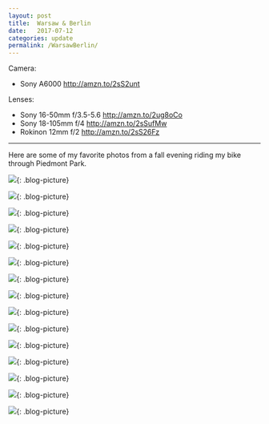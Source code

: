 ```yaml
---
layout: post
title:  Warsaw & Berlin
date:   2017-07-12
categories: update
permalink: /WarsawBerlin/
---
```


Camera: 
  * Sony A6000   <http://amzn.to/2sS2unt>

Lenses:
  * Sony 16-50mm f/3.5-5.6 <http://amzn.to/2ug8oCo>
  * Sony 18-105mm f/4 <http://amzn.to/2sSufMw>
  * Rokinon 12mm f/2 <http://amzn.to/2sS26Fz>

* * *

Here are some of my favorite photos from a fall evening riding my bike through Piedmont Park. 

![](https://c1.staticflickr.com/5/4217/35039378543_039945e1c4_b.jpg){: .blog-picture}

![](https://c1.staticflickr.com/5/4287/35679871142_b22e458ede_b.jpg){: .blog-picture}

![](https://c1.staticflickr.com/5/4235/35008845944_005292cffd_b.jpg){: .blog-picture}

![](https://c1.staticflickr.com/5/4208/35808301616_da160c6d5f_b.jpg){: .blog-picture}

![](https://c1.staticflickr.com/5/4236/35008855644_02cf756187_b.jpg){: .blog-picture}

![](https://c1.staticflickr.com/5/4211/35717038471_558788559c_b.jpg){: .blog-picture}

![](https://c1.staticflickr.com/5/4233/35460920100_c712fdd0b9_b.jpg){: .blog-picture}

![](https://c1.staticflickr.com/5/4253/35460925510_eb03e5bbda_b.jpg){: .blog-picture}

![](https://c1.staticflickr.com/5/4253/35039359233_ae5c4d2b66_b.jpg){: .blog-picture}

![](https://c1.staticflickr.com/5/4265/35039364213_f9237057a5_b.jpg){: .blog-picture}

![](https://c1.staticflickr.com/5/4279/35008875864_992a496338_b.jpg){: .blog-picture}

![](https://c1.staticflickr.com/5/4217/35008887864_478913781c_b.jpg){: .blog-picture}

![](https://c1.staticflickr.com/5/4286/35717073161_1aa75fa013_b.jpg){: .blog-picture}

![](https://c1.staticflickr.com/5/4217/35039401013_cb6d373473_b.jpg){: .blog-picture}

![](https://c1.staticflickr.com/5/4277/35808367616_a6b37d130f_b.jpg){: .blog-picture}
